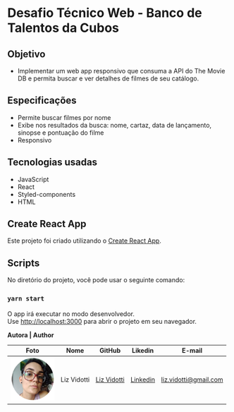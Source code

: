 # Desafio Técnico Web - Banco de Talentos da Cubos

## Objetivo

* Implementar um web app responsivo que consuma a API do The Movie DB e permita buscar e ver detalhes de filmes de seu catálogo.

## Especificações

* Permite buscar filmes por nome
* Exibe nos resultados da busca: nome, cartaz, data de lançamento, sinopse e pontuação do filme
* Responsivo

 ## Tecnologias usadas

* JavaScript
* React
* Styled-components
* HTML

## Create React App

Este projeto foi criado utilizando o [Create React App](https://github.com/facebook/create-react-app).

## Scripts

No diretório do projeto, você pode usar o seguinte comando:

### `yarn start`

O app irá executar no modo desenvolvedor.\
Use [http://localhost:3000](http://localhost:3000) para abrir o projeto em seu navegador.

**Autora | Author**

| Foto                                       | Nome        | GitHub                                         | Likedin                                                 | E-mail                |
|--------------------------------------------|-------------|------------------------------------------------|---------------------------------------------------------|-----------------------|
| <img src="./img/perfil.png" width="100px"> | Liz Vidotti | [Liz Vidotti](https://github.com/lizvidotti91) | [Linkedin](https://www.linkedin.com/in/elisetevidotti/) | liz.vidotti@gmail.com |

